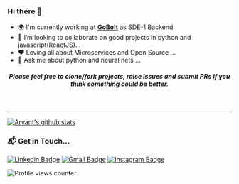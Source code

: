 ### Hi there 👋

<!--
**aryantps/aryantps** is a ✨ _special_ ✨ repository because its `README.md` (this file) appears on your GitHub profile.
-->


- 🌍   I'm currently working at <a href="https://www.gobolt.in/"><b>GoBolt</b></a> as SDE-1 Backend.
    <!-- - 🔭   I’m currently working on my <a href="https://github.com/aryantps/portfolio/">Portfolio site</a> and some other DL projects ...
    - 🌱   I’m currently learning tenserflow, deep learning, CNNs ... -->
- 👯   I’m looking to collaborate on good projects in python and javascript(ReactJS)...
- ❤    Loving all about Microservices and Open Source ...
- 💬   Ask me about python and neural nets ...

<div align="center">
<h5>Please feel free to clone/fork projects, raise issues and submit PRs if you think something could be better.</h5> <br>
</div>

---
[![Aryant's github stats](https://github-readme-stats.vercel.app/api?username=aryantps&show_icons=true&title_color=fff&icon_color=79ff97&text_color=9f9f9f&bg_color=151515&count_private=true)](https://github.com/aryantps)


### 📬 Get in Touch...


[![Linkedin Badge](https://img.shields.io/badge/-aryant-blue?style=flat-square&logo=Linkedin&logoColor=white&link=https://www.linkedin.com/in/aryant/)](https://www.linkedin.com/in/aryant/)
[![Gmail Badge](https://img.shields.io/badge/-aryantpratapsingh-c14438?style=flat-square&logo=Gmail&logoColor=white&link=mailto:aryantpratapsingh@gmail.com)](mailto:aryantpratapsingh@gmail.com)
[![Instagram Badge](https://img.shields.io/badge/-thakur_aryant_-purple?style=flat-square&logo=Instagram&logoColor=white&link=https://www.instagram.com/thakur_aryant_/)](https://www.instagram.com/thakur_aryant_/)

![Profile views counter](https://caneco.dev/github-profile-view-counter.svg)

